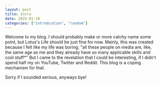 ```yaml
---
layout: post
title: Intro
date: 2025-01-18
categories: ["introdcution", "random"]
---
```



Welcome to my blog. I should probably make or more catchy name some point, but Lotus's Life should be just fine for now. Mainly, this was created because I felt like my life was boring; "all these people on media are, like, the same age as me and they already have so many applicable skills and cool stuff*" But I came to the revelation that I could be interesting, if I didn't spend half my on YouTube, Twitter and Reddit. This blog is a coping mechanism for that. 

Sorry if I sounded serious, anyways bye!

